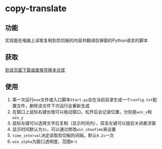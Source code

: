 # copy-translate


## 功能

实现能在电脑上读取复制到剪切板的内容并翻译后弹窗的Python语言的脚本


## 获取

[到该页面下载或直接克隆本仓库](https://github.com/sposer/copy-translate/releases/tag/1.0)


## 使用

1. 第一次运行`exe`文件或入口脚本`Start.py`会在当前目录生成一个`config.txt`配置文件，删除该文件下次运行会重新生成
2. 在窗口上鼠标右键长按可以拖动窗口，松开后会记录位置，分别是`win_x`和`win_y`
3. 鼠标左键可以选择文字后复制（显示时间内），双击左键可以提前关闭悬浮窗
4. 显示时间默认为`3s`，可以通过修改`win_showTime`来设置
5. `time_interval`决定读取剪切板的间隔，默认`0.2s`一次
6. `win_alpha`为窗口透明度，范围`0~1`